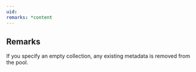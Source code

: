 ```yaml
---
uid: 
remarks: *content
---
```

## Remarks  
 If you specify an empty collection, any existing metadata is             removed from the pool.